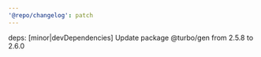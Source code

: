 ```yaml
---
'@repo/changelog': patch
---
```


deps: [minor|devDependencies] Update package @turbo/gen from 2.5.8 to 2.6.0
